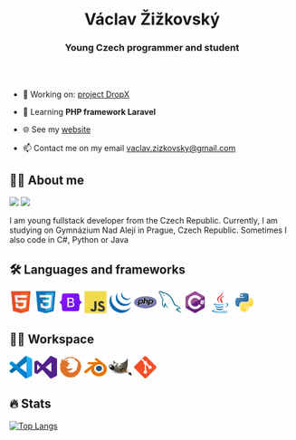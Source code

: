 <h1 align="center">Václav Žižkovský</h1>
<h3 align="center">Young Czech programmer and student</h3>
<br>
<br>

- 🔭 Working on: [project DropX](https://github.com/VaclavZizkovsky/DropX)

- 🌱 Learning **PHP framework Laravel**

- 🌐 See my [website](https://zizkovsky.eu) 

- 📫 Contact me on my email [vaclav.zizkovsky@gmail.com](mailto:vaclav.zizkovsky@gmail.com)

## 👨‍💻 About me
<a href="mailto:vaclav.zizkovsky@gmail.com"><img src="https://img.shields.io/badge/Email-vaclav.zizkovsky%40gmail.com-blue?logo=gmail&logoColor=white&style=for-the-badge"></a>
<a href="https://zizkovsky.eu"><img src="https://img.shields.io/badge/Website-zizkovsky.eu-green?logo=internet&logoColor=white&style=for-the-badge"></a>
<p>I am young fullstack developer from the Czech Republic. Currently, I am studying on Gymnázium Nad Alejí in Prague, Czech Republic. Sometimes I also code in C#, Python or Java</p>

## 🛠️ Languages and frameworks
<div>
  <img src="https://github.com/devicons/devicon/blob/master/icons/html5/html5-original.svg" width="40" height="40">
  <img src="https://github.com/devicons/devicon/blob/master/icons/css3/css3-original.svg" width="40" height="40">
  <img src="https://github.com/devicons/devicon/blob/master/icons/bootstrap/bootstrap-original.svg" width="40" height="40">
  <img src="https://github.com/devicons/devicon/blob/master/icons/javascript/javascript-original.svg" width="40" height="40">
  <img src="https://github.com/devicons/devicon/blob/master/icons/jquery/jquery-original.svg" width="40" height="40">
  <img src="https://github.com/devicons/devicon/blob/master/icons/php/php-original.svg" width="40" height="40">
  <img src="https://github.com/devicons/devicon/blob/master/icons/mysql/mysql-original.svg" width="40" height="40">
  <img src="https://github.com/devicons/devicon/blob/master/icons/csharp/csharp-original.svg" width="40" height="40">
  <img src="https://github.com/devicons/devicon/blob/master/icons/java/java-original.svg" width="40" height="40">
  <img src="https://github.com/devicons/devicon/blob/master/icons/python/python-original.svg" width="40" height="40">
</div>

## 👷‍♂️ Workspace
<div>
  <img src="https://github.com/devicons/devicon/blob/master/icons/vscode/vscode-original.svg" width="40" height="40">
  <img src="https://github.com/devicons/devicon/blob/master/icons/visualstudio/visualstudio-plain.svg" width="40" height="40">
  <img src="https://github.com/devicons/devicon/blob/master/icons/firefox/firefox-plain.svg" width="40" height="40">
  <img src="https://github.com/devicons/devicon/blob/master/icons/blender/blender-original.svg" width="40" height="40">
  <img src="https://github.com/devicons/devicon/blob/master/icons/gimp/gimp-original.svg" width="40" height="40">
  <img src="https://github.com/devicons/devicon/blob/master/icons/git/git-original.svg" width="40" height="40">
</div>

## 🔥 Stats
[![Top Langs](https://github-readme-stats.vercel.app/api/top-langs/?username=VaclavZizkovsky&theme=dark)](https://github.com/anuraghazra/github-readme-stats)












